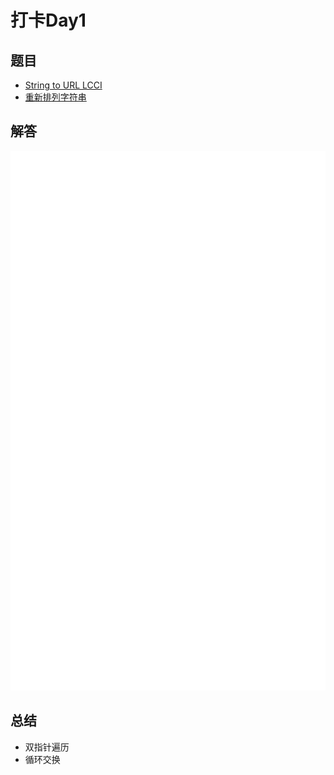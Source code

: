 # 打卡Day1

## 题目

- [String to URL LCCI](https://leetcode-cn.com/problems/string-to-url-lcci/)
- [重新排列字符串](https://leetcode-cn.com/problems/shuffle-string/)

## 解答

![ans](./carbon.svg)

## 总结

- 双指针遍历
- 循环交换